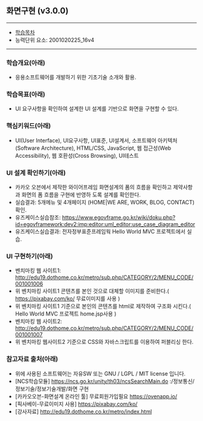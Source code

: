 ## 화면구현 (v3.0.0)
 
---

- [학습목차](https://github.com/miniplugin/human)
- 능력단위 요소: 2001020225_16v4

---

### 학습개요(아래)

- 응용소프트웨어를 개발하기 위한 기초기술 소개와 활용.

### 학습목표(아래)

- UI 요구사항을 확인하여 설계한 UI 설계를 기반으로 화면을 구현할 수 있다.

### 핵심키워드(아래)

- UI(User Interface), UI요구사항, UI표준, UI설계서, 소프트웨어 아키텍처(Software Architecture),
HTML/CSS, JavaScript, 웹 접근성(Web Accessibility), 웹 호환성(Cross Browsing), UI테스트 

### UI 설계 확인하기(아래)

- 카카오 오븐에서 제작한 와이어프레임 화면설계의 폼의 흐름을 확인하고 제약사항과 화면의 폼 흐름을 구현에 반영하
도록 설계를 확인한다.
- 실습결과: 5개메뉴 및 4개페이지 (HOME|WE ARE, WORK, BLOG, CONTACT) 확인.
- 유즈케이스실습참조: https://www.egovframe.go.kr/wiki/doku.php?id=egovframework:dev2:imp:editor:uml_editor:use_case_diagram_editor
- 유즈케이스실습결과: 전자정부표준프레임웍 Hello World MVC 프로젝트에서 실습.

### UI 구현하기(아래)

- 벤치마킹 웹 사이트1: http://edu19.dothome.co.kr/metro/sub.php/CATEGORY/2/MENU_CODE/001001006
- 위 벤치마킹 사이트1 콘텐츠를 본인 것으로 대체할 이미지를 준비한다.( https://pixabay.com/ko/ 무료이미지를 사용 )
- 위 벤치마킹 사이트1 기준으로 본인의 콘텐츠를 html로 제작하여 구조화 시킨다.( Hello World MVC 프로젝트 home.jsp사용 )
- 벤치마킹 웹 사이트2: http://edu19.dothome.co.kr/metro/sub.php/CATEGORY/2/MENU_CODE/001001007
- 위 벤치마킹 웹사이트2 기준으로 CSS와 자바스크립트를 이용하여 퍼블리싱 한다.

### 참고자료 출처(아래)

- 위에 사용된 소프트웨어는 자유SW 또는 GNU / LGPL / MIT license 입니다.
- [NCS학습모듈] https://ncs.go.kr/unity/th03/ncsSearchMain.do :/정보통신/정보기술/정보기술개발/화면 구현
- [카카오오븐-화면설계 온라인 툴] 무료회원가입필요 https://ovenapp.io/
- [픽사베이-무료이미지 사용] https://pixabay.com/ko/
- [강사자료] http://edu19.dothome.co.kr/metro/index.html